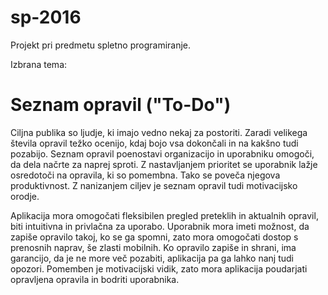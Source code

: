 # sp-2016
Projekt pri predmetu spletno programiranje.

Izbrana tema:
# Seznam opravil ("To-Do")

Ciljna publika so ljudje, ki imajo vedno nekaj za postoriti. Zaradi velikega števila opravil težko ocenijo, kdaj bojo vsa dokončali in na kakšno tudi pozabijo. Seznam opravil poenostavi organizacijo in uporabniku omogoči, da dela načrte za naprej sproti. Z nastavljanjem prioritet se uporabnik lažje osredotoči na opravila, ki so pomembna. Tako se poveča njegova produktivnost. Z nanizanjem ciljev je seznam opravil tudi motivacijsko orodje. 

Aplikacija mora omogočati fleksibilen pregled preteklih in aktualnih opravil, biti intuitivna in privlačna za uporabo. Uporabnik mora imeti možnost, da zapiše opravilo takoj, ko se ga spomni, zato mora omogočati dostop s prenosnih naprav, še zlasti mobilnih. Ko opravilo zapiše in shrani, ima garancijo, da je ne more več pozabiti, aplikacija pa ga lahko nanj tudi opozori. Pomemben je motivacijski vidik, zato mora aplikacija poudarjati opravljena opravila in bodriti uporabnika.